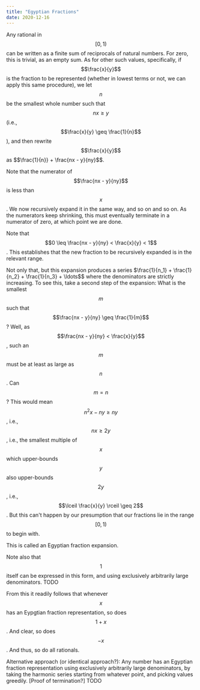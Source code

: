 ```yaml
---
title: "Egyptian Fractions"
date: 2020-12-16
---
```


Any rational in $$[0, 1)$$ can be written as a finite sum of reciprocals of natural numbers. For zero, this is trivial, as an empty sum. As for other such values, specifically, if $$\frac{x}{y}$$ is the fraction to be represented (whether in lowest terms or not, we can apply this same procedure), we let $$n$$ be the smallest whole number such that $$nx \geq y$$ (i.e., $$\frac{x}{y} \geq \frac{1}{n}$$), and then rewrite $$\frac{x}{y}$$ as $$\frac{1}{n}} + \frac{nx - y}{ny}$$.

Note that the numerator of $$\frac{nx - y}{ny}$$ is less than $$x$$. We now recursively expand it in the same way, and so on and so on. As the numerators keep shrinking, this must eventually terminate in a numerator of zero, at which point we are done.

Note that $$0 \leq \frac{nx - y}{ny} < \frac{x}{y} < 1$$. This establishes that the new fraction to be recursively expanded is in the relevant range.

Not only that, but this expansion produces a series $\frac{1}{n_1} + \frac{1}{n_2} + \frac{1}{n_3} + \ldots$$ where the denominators are strictly increasing. To see this, take a second step of the expansion: What is the smallest $$m$$ such that $$\frac{nx - y}{ny} \geq \frac{1}{m}$$? Well, as $$\frac{nx - y}{ny} < \frac{x}{y}$$, such an $$m$$ must be at least as large as $$n$$. Can $$m = n$$? This would mean $$n^2x - ny \geq ny$$, i.e., $$nx \geq 2y$$, i.e., the smallest multiple of $$x$$ which upper-bounds $$y$$ also upper-bounds $$2y$$, i.e., $$\lceil \frac{x}{y} \rceil \geq 2$$. But this can't happen by our presumption that our fractions lie in the range $$[0, 1)$$ to begin with.

This is called an Egyptian fraction expansion.

Note also that $$1$$ itself can be expressed in this form, and using exclusively arbitrarily large denominators. TODO

From this it readily follows that whenever $$x$$ has an Eypgtian fraction representation, so does $$1 + x$$. And clear, so does $$-x$$. And thus, so do all rationals.

Alternative approach (or identical approach?):
Any number has an Egyptian fraction representation using exclusively arbitrarily large denominators, by taking the harmonic series starting from whatever point, and picking values greedily. [Proof of termination?] TODO